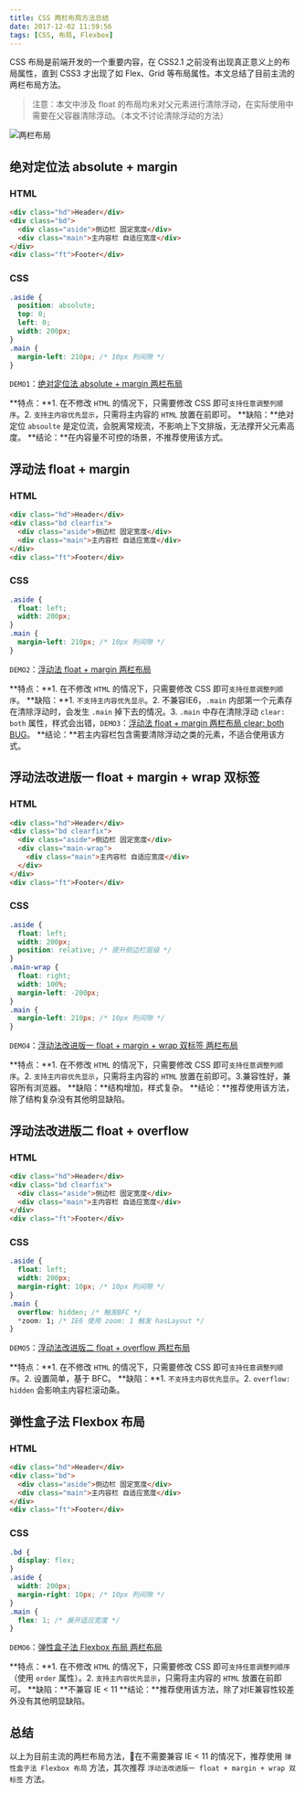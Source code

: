 ```yaml
---
title: CSS 两栏布局方法总结
date: 2017-12-02 11:59:56
tags: [CSS, 布局, Flexbox]
---
```

CSS 布局是前端开发的一个重要内容，在 CSS2.1 之前没有出现真正意义上的布局属性，直到 CSS3 才出现了如 Flex、Grid 等布局属性。本文总结了目前主流的两栏布局方法。

> 注意：本文中涉及 float 的布局均未对父元素进行清除浮动，在实际使用中需要在父容器清除浮动。（本文不讨论清除浮动的方法）

![两栏布局](/images/css-multi-column-layout/2-column-layout.png)

## 绝对定位法 absolute + margin

### HTML
```html
<div class="hd">Header</div>
<div class="bd">
  <div class="aside">侧边栏 固定宽度</div>
  <div class="main">主内容栏 自适应宽度</div>
</div>
<div class="ft">Footer</div>
```

### CSS
```css
.aside {
  position: absolute;
  top: 0;
  left: 0;
  width: 200px;
}
.main {
  margin-left: 210px; /* 10px 列间隙 */
}
```

`DEMO1`：[绝对定位法 absolute + margin 两栏布局](https://ihapboy.github.io/front-end-lab/css-multi-column-layout/2-column-layout/absolute-margin.html)

**特点：**1. 在不修改 `HTML` 的情况下，只需要修改 CSS 即可`支持任意调整列顺序`。2. `支持主内容优先显示`，只需将主内容的 `HTML` 放置在前即可。
**缺陷：**绝对定位 `absoulte` 是定位流，会脱离常规流，不影响上下文排版，无法撑开父元素高度。
**结论：**在内容量不可控的场景，不推荐使用该方式。

## 浮动法 float + margin

### HTML
```html
<div class="hd">Header</div>
<div class="bd clearfix">
  <div class="aside">侧边栏 固定宽度</div>
  <div class="main">主内容栏 自适应宽度</div>
</div>
<div class="ft">Footer</div>
```

### CSS
```css
.aside {
  float: left;
  width: 200px;
}
.main {
  margin-left: 210px; /* 10px 列间隙 */
}
```

`DEMO2`：[浮动法 float + margin 两栏布局](https://ihapboy.github.io/front-end-lab/css-multi-column-layout/2-column-layout/float-margin.html)

**特点：**1. 在不修改 `HTML` 的情况下，只需要修改 CSS 即可`支持任意调整列顺序`。
**缺陷：**1. `不支持主内容优先显示`。2. 不兼容IE6，`.main` 内部第一个元素存在清除浮动时，会发生 `.main` 掉下去的情况。3. `.main` 中存在清除浮动 `clear: both` 属性，样式会出错，`DEMO3`：[浮动法 float + margin 两栏布局 clear: both BUG](https://ihapboy.github.io/front-end-lab/css-multi-column-layout/2-column-layout/float-margin-clear-bug.html)。
**结论：**若主内容栏包含需要清除浮动之类的元素，不适合使用该方式。

## 浮动法改进版一 float + margin + wrap 双标签

### HTML
```html
<div class="hd">Header</div>
<div class="bd clearfix">
  <div class="aside">侧边栏 固定宽度</div>
  <div class="main-wrap">
    <div class="main">主内容栏 自适应宽度</div>
  </div>
</div>
<div class="ft">Footer</div>
```

### CSS
```css
.aside {
  float: left;
  width: 200px;
  position: relative; /* 提升侧边栏层级 */
}
.main-wrap {
  float: right;
  width: 100%;
  margin-left: -200px;
}
.main {
  margin-left: 210px; /* 10px 列间隙 */
}
```

`DEMO4`：[浮动法改进版一 float + margin + wrap 双标签 两栏布局](https://ihapboy.github.io/front-end-lab/css-multi-column-layout/2-column-layout/float-margin-wrap.html)

**特点：**1. 在不修改 `HTML` 的情况下，只需要修改 CSS 即可`支持任意调整列顺序`。2. `支持主内容优先显示`，只需将主内容的 `HTML` 放置在前即可。3.兼容性好，兼容所有浏览器。
**缺陷：**结构增加，样式复杂。
**结论：**推荐使用该方法，除了结构复杂没有其他明显缺陷。

## 浮动法改进版二 float + overflow

### HTML
```html
<div class="hd">Header</div>
<div class="bd clearfix">
  <div class="aside">侧边栏 固定宽度</div>
  <div class="main">主内容栏 自适应宽度</div>
</div>
<div class="ft">Footer</div>
```

### CSS
```css
.aside {
  float: left;
  width: 200px;
  margin-right: 10px; /* 10px 列间隙 */
}
.main {
  overflow: hidden; /* 触发BFC */
  *zoom: 1; /* IE6 使用 zoom: 1 触发 hasLayout */
}
```

`DEMO5`：[浮动法改进版二 float + overflow 两栏布局](https://ihapboy.github.io/front-end-lab/css-multi-column-layout/2-column-layout/float-overflow.html)

**特点：**1. 在不修改 `HTML` 的情况下，只需要修改 CSS 即可`支持任意调整列顺序`。2. 设置简单，基于 BFC。
**缺陷：**1. `不支持主内容优先显示`。2. `overflow: hidden` 会影响主内容栏滚动条。

## 弹性盒子法 Flexbox 布局

### HTML
```html
<div class="hd">Header</div>
<div class="bd">
  <div class="aside">侧边栏 固定宽度</div>
  <div class="main">主内容栏 自适应宽度</div>
</div>
<div class="ft">Footer</div>
```

### CSS
```css
.bd {
  display: flex;
}
.aside {
  width: 200px;
  margin-right: 10px; /* 10px 列间隙 */
}
.main {
  flex: 1; /* 展开适应宽度 */
}
```

`DEMO6`：[弹性盒子法 Flexbox 布局 两栏布局](https://ihapboy.github.io/front-end-lab/css-multi-column-layout/2-column-layout/flex.html)

**特点：**1. 在不修改 `HTML` 的情况下，只需要修改 CSS 即可`支持任意调整列顺序`（使用 `order` 属性）。2. `支持主内容优先显示`，只需将主内容的 `HTML` 放置在前即可。
**缺陷：**不兼容 IE < 11
**结论：**推荐使用该方法，除了对IE兼容性较差外没有其他明显缺陷。

## 总结

以上为目前主流的两栏布局方法，在不需要兼容 IE < 11 的情况下，推荐使用 `弹性盒子法 Flexbox 布局` 方法，其次推荐 `浮动法改进版一 float + margin + wrap 双标签` 方法。
